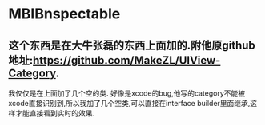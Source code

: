 # MBIBnspectable
## 这个东西是在大牛张磊的东西上面加的.附他原github地址:https://github.com/MakeZL/UIView-Category.
我仅仅是在上面加了几个空的类. 好像是xcode的bug,他写的category不能被xcode直接识别到,所以我加了几个空类,可以直接在interface builder里面继承,这样才能直接看到实时的效果.
